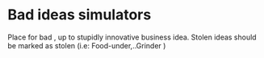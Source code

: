 # Bad ideas simulators

Place for bad , up to stupidly innovative business idea. Stolen ideas should be marked as stolen (i.e: Food-under,..Grinder )
